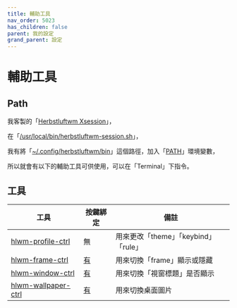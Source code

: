 ```yaml
---
title: 輔助工具
nav_order: 5023
has_children: false
parent: 我的設定
grand_parent: 設定
---
```



# 輔助工具

## Path

我客製的「[Herbstluftwm Xsession](https://samwhelp.github.io/note-about-herbstluftwm/read/config/main/xsession.html)」，

在「[/usr/local/bin/herbstluftwm-session.sh](https://github.com/samwhelp/note-about-herbstluftwm/blob/gh-pages/_demo/config/herbstluftwm-config/main/config/herbstluftwm/share/xsession/herbstluftwm-session.sh#L21)」，

我有將「[~/.config/herbstluftwm/bin](https://github.com/samwhelp/note-about-herbstluftwm/tree/gh-pages/_demo/config/herbstluftwm-config/main/config/herbstluftwm/bin)」這個路徑，加入「[PATH](https://github.com/samwhelp/note-about-herbstluftwm/blob/gh-pages/_demo/config/herbstluftwm-config/main/config/herbstluftwm/share/xsession/herbstluftwm-session.sh#L21)」環境變數，

所以就會有以下的輔助工具可供使用，可以在「Terminal」下指令。


## 工具


| 工具 | 按鍵綁定 | 備註 |
| --- | --- | --- |
| [hlwm-profile-ctrl](https://github.com/samwhelp/note-about-herbstluftwm/blob/gh-pages/_demo/config/herbstluftwm-config/main/config/herbstluftwm/bin/hlwm-profile-ctrl) | 無 | 用來更改「theme」「keybind」「rule」 |
| [hlwm-frame-ctrl](https://github.com/samwhelp/note-about-herbstluftwm/blob/gh-pages/_demo/config/herbstluftwm-config/main/config/herbstluftwm/bin/hlwm-frame-ctrl) | [有](https://samwhelp.github.io/note-about-herbstluftwm/read/scenario/main/layout-control.html#frame%E9%A1%AF%E7%A4%BA) | 用來切換「frame」顯示或隱藏 |
| [hlwm-window-ctrl](https://github.com/samwhelp/note-about-herbstluftwm/blob/gh-pages/_demo/config/herbstluftwm-config/main/config/herbstluftwm/bin/hlwm-window-ctrl) | [有](https://samwhelp.github.io/note-about-herbstluftwm/read/scenario/main/window-control.html#視窗標題顯示) | 用來切換「視窗標題」是否顯示 |
| [hlwm-wallpaper-ctrl](https://github.com/samwhelp/note-about-herbstluftwm/blob/gh-pages/_demo/config/herbstluftwm-config/main/config/herbstluftwm/bin/hlwm-up-wallpaper) | [有](https://samwhelp.github.io/note-about-herbstluftwm/read/scenario/main/wallpaper-control.html) | 用來切換桌面圖片 |
